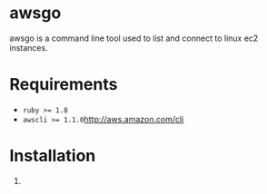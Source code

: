 awsgo
=====
awsgo is a command line tool used to list and connect to linux ec2 instances.

Requirements
============
- ``ruby >= 1.8``
- ``awscli >= 1.1.0``http://aws.amazon.com/cli

Installation
============
1. 
